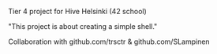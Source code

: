 Tier 4 project for Hive Helsinki (42 school)

"This project is about creating a simple shell."

Collaboration with github.com/trsctr & github.com/SLampinen
